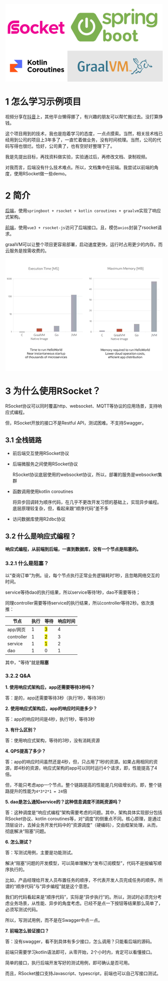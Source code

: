 ![concept-logo.png](assets/concept-logo.png)

# 1 怎么学习示例项目

视频分享在[抖音](https://www.douyin.com/video/7285383414608399674)上，其他平台懒得挪了，有兴趣的朋友可以帮忙搬过去。没打算挣钱。

这个项目用到的技术，我也是抱着学习的态度，一点点摸索。当然，相关技术栈已经用到公司的项目上3年多了，一直忙着做业务，没有时间梳理。当然，公司的代码写得也很烂。恰好，公司黄了，也有空好好整理下了。

我是先提出目标，再找资料做实验，实验通过后，再修改文档、录制视频。

对我而言，后端没有什么技术难点。所以，文档集中在前端。我尝试以前端的角度，使用RSocket做一些demo。

# 2 简介

[后端](https://github.com/yuri-li/native/tree/main/springboot-rsocket-kotlin-graalvm)，使用`springboot + rsocket + kotlin coroutines + graalvm`实现了响应式架构。

[前端](https://github.com/yuri-li/native/tree/main/vue3-rsocket-app)，使用`vue3 + rsocket-js`访问了后端接口。且，模仿`axios`封装了rsocket请求。

graalVM可以让整个项目更容易部署，启动速度更快，运行时占用更少的内存。而云服务是按需收费的。

<img src="assets/rc24-graalvm-enterprise-native.png" title="" alt="rc24-graalvm-enterprise-native.avif" data-align="inline">

# 3 为什么使用RSocket？

RSocket协议可以同时覆盖http、websocket、MQTT等协议的应用场景，支持响应式编程。

但，RSocket开放的接口不是Restful API，测试困难。不支持Swagger。

## 3.1 全栈链路

- 前后端交互使用RSocket协议

- 后端微服务之间使用RSocket协议
  
  RSocket协议底层使用的websocket协议，所以，部署的服务是websocket集群

- 函数调用使用kotlin coroutines
  
  将异步回调转为顺序代码，在几乎不更改开发习惯的基础上，实现异步编程。底层原理较复杂，但，看起来跟“顺序代码”差不多

- 访问数据库使用R2dbc协议

## 3.2 什么是响应式编程？

**响应式编程，从前端到后端，一直到数据库，没有一个节点是阻塞的。**

### 3.2.1 什么是阻塞？

以“查询订单”为例。设，每个节点执行正常业务逻辑耗时1秒，且忽略网络交互的时间。

service等待dao的执行结果，所以service等待1秒，dao不需要等待；

同理controller需要等待service的执行结果，所以controller等待2秒。依次类推：

| 节点         | 执行  | 等待             | 响应时间 |
| ---------- | --- | -------------- | ---- |
| app/网页     | 1   | <mark>3</mark> | 4    |
| controller | 1   | <mark>2</mark> | 3    |
| service    | 1   | <mark>1</mark> | 2    |
| dao        | 1   | 0              | 1    |

其中，"等待"就是**阻塞**

### 3.2.2 Q&A

**1. 使用响应式架构后，app还需要等待3秒吗？**

答：是的，app还需要等待3秒（执行1秒，等待3秒）

**2. 使用响应式架构后，app的响应时间是多少？**

答：app的响应时间是4秒，执行1秒，等待3秒

**3. 有什么区别？**

答：使用响应式架构，等待的3秒，没有消耗资源

**4. QPS提高了多少？**

答：app的响应时间虽然还是4秒，但，只占用了1秒的资源。如果占用相同的资源，即4秒的资源，响应式架构的app可以同时运行4个请求，即，性能提高了4倍。

但，不能只考虑app一个节点。整个链路提高的性能是几何级增长的。即，整个链路提升的性能为`4*3*2*1 = 24`倍

**5. dao是怎么通知service的？这种信息调度不消耗资源吗？**

答：这种调度是“响应式编程”架构需要考虑的问题。其中，架构具体实现部分包括RSocket协议、kotlin coroutines等，对“调度”的侧重点不同。核心原理，是通过顶层设计，去掉业务开发代码中的“资源调度”（硬编码），交由框架处理，从而，彻底解决“阻塞”问题。

**6. 怎么测试？**

答：写测试用例，主要是功能测试。

解决“阻塞”问题的开发模型，可以简单理解为“发布订阅模型”，代码不是按编写顺序执行的。

比如，产品经理给开发人员布置任务的顺序，不代表开发人员完成任务的顺序。所谓的“顺序代码”与“异步编程”就是这个意思。

我们的代码看起来是“顺序代码”，实际是“异步执行”的。所以，测试时必须充分考虑业务场景，从性能、异步的角度考虑。已经不是点一下按钮等结果那么简单了，必须写测试代码。

所以，写测试用例，而不是在Swagger中点一点。

**7. 前端怎么验证接口？**

答：没有swagger，看不到具体有多少接口，怎么调用？只能看后端的源码。

前端只需要学习kotlin语法即可，从零开始，2个小时内，肯定可以看懂接口。

简单的接口，执行后端开发写好的测试用例，即可确认是否可用。

而且，RSocket接口支持Javascript、typescript，前端也可以自己写接口测试。
